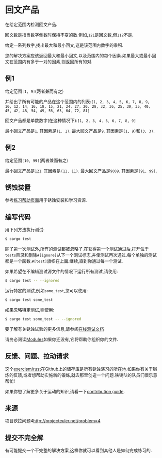 # 回文产品

在给定范围内检测回文产品.

回文数是指当数字倒数时保持不变的数.例如,`121`是回文数,但`112`不是.

给定一系列数字,找出最大和最小回文,这是该范围内数字的乘积.

您的解决方案应该返回最大和最小回文,以及范围内的每个因素.如果最大或最小回文在范围内有多于一对的因素,则返回所有的对.

## 例1

给定范围`[1, 9]`(两者兼而有之)

并给出了所有可能的产品在这个范围内的列表:`[1, 2, 3, 4, 5, 6, 7, 8, 9, 10, 12, 14, 16, 18, 15, 21, 24, 27, 20, 28, 32, 36, 25, 30, 35, 40, 45, 42, 48, 54, 49, 56, 63, 64, 72, 81]`

回文产品都是单数数字(在这种情况下):`[1, 2, 3, 4, 5, 6, 7, 8, 9]`

最小回文产品是`1`. 其因素是`(1, 1)`. 最大回文产品是`9`. 其因素是`(1, 9)`和`(3, 3)`.

## 例2

给定范围`[10, 99]`(两者兼而有之)

最小回文产品是`121`. 其因素是`(11, 11)`. 最大回文产品是`9009`. 其因素是`(91, 99)`.

## 锈蚀装置

参考[练习帮助页面][help-page]用于锈蚀安装和学习资源.

## 编写代码

用下列方法执行测试:

```bash
$ cargo test
```

除了第一次测试外,所有的测试都被忽略了.在获得第一个测试通过后,打开位于`tests`目录和删除`#[ignore]`从下一个测试标志,并使测试再次通过.每个单独的测试都是一个函数.`#[test]`旗帜在上面.继续,直到你通过每一个测试.

如果希望在不编辑测试源文件的情况下运行所有测试,请使用:

```bash
$ cargo test -- --ignored
```

运行特定的测试,例如`some_test`,您可以使用:

```bash
$ cargo test some_test
```

如果忽略特定测试,则使用:

```bash
$ cargo test some_test -- --ignored
```

要了解有关锈蚀试验的更多信息,请参阅[在线测试文档][rust-tests]

请务必阅读[Modules](https://doc.rust-lang.org/book/2018-edition/ch07-00-modules.html)如果你还没有,它将帮助你组织你的文件.

## 反馈、问题、拉动请求

这个[exercism/rust](https://github.com/exercism/rust)在Github上的储存库是所有锈蚀演习的所在地.如果你有关于锻炼的反馈,或者想帮助实施新的锻炼,就去那里创造一个问题.铁锈队的队员们很乐意帮忙!

如果你想了解更多关于运动的知识,请看一下[contribution guide](https://github.com/exercism/docs/blob/master/contributing-to-language-tracks/README.md).

[help-page]: https://exercism.io/tracks/rust/learning

[modules]: https://doc.rust-lang.org/book/2018-edition/ch07-00-modules.html

[cargo]: https://doc.rust-lang.org/book/2018-edition/ch14-00-more-about-cargo.html

[rust-tests]: https://doc.rust-lang.org/book/2018-edition/ch11-02-running-tests.html

## 来源

项目欧拉问题4<http://projecteuler.net/problem=4>

## 提交不完全解

有可能提交一个不完整的解决方案,这样你就可以看到其他人是如何完成练习的.
